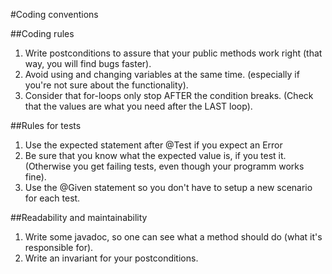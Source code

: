 #Coding conventions  

##Coding rules  
1. Write postconditions to assure that your public methods work right (that way, you will find bugs faster).  
2. Avoid using and changing variables at the same time. (especially if you're not sure about the functionality).  
3. Consider that for-loops only stop AFTER the condition breaks. (Check that the values are what you need after the LAST loop).  

##Rules for tests
1. Use the expected statement after @Test if you expect an Error  
2. Be sure that you know what the expected value is, if you test it. (Otherwise you get failing tests, even though your programm works fine).  
3. Use the @Given statement so you don't have to setup a new scenario for each test.

##Readability and maintainability  
1. Write some javadoc, so one can see what a method should do (what it's responsible for).  
2. Write an invariant for your postconditions.